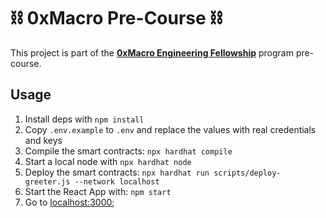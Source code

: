 # ⛓️ 0xMacro Pre-Course ⛓️

This project is part of the [**0xMacro Engineering Fellowship**](https://0xmacro.com/engineering-fellowship) program pre-course.

## Usage

1. Install deps with `npm install`
2. Copy `.env.example` to `.env` and replace the values with real credentials and keys
3. Compile the smart contracts: `npx hardhat compile`
4. Start a local node with `npx hardhat node`
5. Deploy the smart contracts: `npx hardhat run scripts/deploy-greeter.js --network localhost`
6. Start the React App with: `npm start`
7. Go to [localhost:3000](http://localhost:3000);
